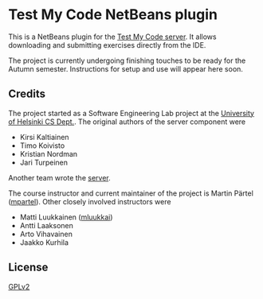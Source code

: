 # Test My Code NetBeans plugin #

This is a NetBeans plugin for the [Test My Code server](https://github.com/testmycode/tmc-server). It allows downloading and submitting exercises directly from the IDE.

The project is currently undergoing finishing touches to be ready for the Autumn semester. Instructions for setup and use will appear here soon.


## Credits ##

The project started as a Software Engineering Lab project at the [University of Helsinki CS Dept.](http://cs.helsinki.fi/). The original authors of the server component were

- Kirsi Kaltiainen
- Timo Koivisto
- Kristian Nordman
- Jari Turpeinen

Another team wrote the [server](https://github.com/testmycode/tmc-server).

The course instructor and current maintainer of the project is Martin Pärtel ([mpartel](https://github.com/mpartel)). Other closely involved instructors were

- Matti Luukkainen ([mluukkai](https://github.com/mluukkai))
- Antti Laaksonen
- Arto Vihavainen
- Jaakko Kurhila


## License ##

[GPLv2](http://www.gnu.org/licenses/gpl-2.0.html)

